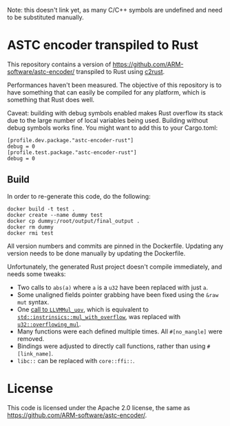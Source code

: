 Note: this doesn't link yet, as many C/C++ symbols are undefined and need to be substituted manually.

# ASTC encoder transpiled to Rust

This repository contains a version of https://github.com/ARM-software/astc-encoder/ transpiled to Rust using [c2rust](https://github.com/immunant/c2rust).

Performances haven't been measured. The objective of this repository is to have something that can easily be compiled for any platform, which is something that Rust does well.

Caveat: building with debug symbols enabled makes Rust overflow its stack due to the large number of local variables being used. Building without debug symbols works fine.
You might want to add this to your Cargo.toml:

```
[profile.dev.package."astc-encoder-rust"]
debug = 0
[profile.test.package."astc-encoder-rust"]
debug = 0
```

## Build

In order to re-generate this code, do the following:

```
docker build -t test .
docker create --name dummy test
docker cp dummy:/root/output/final_output .
docker rm dummy
docker rmi test
```

All version numbers and commits are pinned in the Dockerfile. Updating any version
needs to be done manually by updating the Dockerfile.

Unfortunately, the generated Rust project doesn't compile immediately, and needs some tweaks:

- Two calls to `abs(a)` where `a` is a `u32` have been replaced with just `a`.
- Some unaligned fields pointer grabbing have been fixed using the `&raw mut` syntax.
- One [call to `LLVMMul_uov`](https://github.com/JuliaHubOSS/llvm-cbe/blob/732f15aa9a7f7f63e2acdcb9b9836de70ee74135/lib/Target/CBackend/CBackend.cpp#L4640-L4643), which is equivalent to [`std::instrinsics::mul_with_overflow`](https://doc.rust-lang.org/std/intrinsics/fn.mul_with_overflow.html), was replaced with [`u32::overflowing_mul`](https://doc.rust-lang.org/std/primitive.u32.html#method.overflowing_mul).
- Many functions were each defined multiple times. All `#[no_mangle]` were removed.
- Bindings were adjusted to directly call functions, rather than using `#[link_name]`.
- `libc::` can be replaced with `core::ffi::`.

# License

This code is licensed under the Apache 2.0 license, the same as https://github.com/ARM-software/astc-encoder/.
